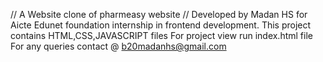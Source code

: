 // A Website clone of pharmeasy website //
Developed by Madan HS for Aicte Edunet foundation internship in frontend development.
This project contains HTML,CSS,JAVASCRIPT files
For project view run index.html file
For any queries contact @ b20madanhs@gmail.com
